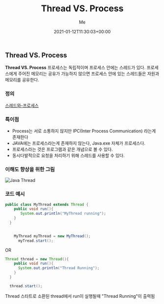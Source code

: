﻿---
title: "Thread VS. Process"
date: 2021-01-12T11:30:03+00:00
weight: 1
aliases: ["/DS"]
tags: ["DS"]
categories: ["DS"]
series: ["DS"]
author: "Me"
showToc: true
TocOpen: false
draft: false
hidemeta: false
disableShare: false
comments: false
---
## Thread VS. Process 
**Thread VS. Process**
프로세스는 독립적이며 프로세스 안에는 스레드가 있다. 
프로세스에게 주어진 메모리는 공유가 가능하지 않으면 프로세스 안에 있는 스레드들은 자원과 메모리를 공유한다. 

### 정의
[스레드와-프로세스](https://velog.io/@ditt/%EC%8A%A4%EB%A0%88%EB%93%9C%EC%99%80-%ED%94%84%EB%A1%9C%EC%84%B8%EC%8A%A4)

### 특이점
- Process는 서로 소통하지 않지만 IPC(Inter Process Communication) 라는게 존재한다
- JAVA에는 프로세스라는게 존재하지 않는다, Java.exe 자체가 프로세스다. 
- 프로세스라는 것은 프로그램과 같은 개념으로 볼 수 있다. 
- 동시다발적으로 요청을 처리하기 위해 스레드를 사용할 수 있다. 

### 이해도 향상을 위한 그림 
![Java Thread](https://www.tutorialspoint.com/java/images/Thread_Life_Cycle.jpg)

### 코드 예시 

```java
public class MyThread extends Thread {
    public void run(){
       System.out.println("MyThread running");
    }
  }
  
```
```java
	MyThread myThread = new MyThread();
	  myTread.start();
  ```
  
OR 
```java
Thread thread = new Thread(){
    public void run(){
      System.out.println("Thread Running");
    }
  }

  thread.start();
```

Thread 스타트로 소환된 thread에서 run이 실행될때 "Thread Running"이 출력됨
